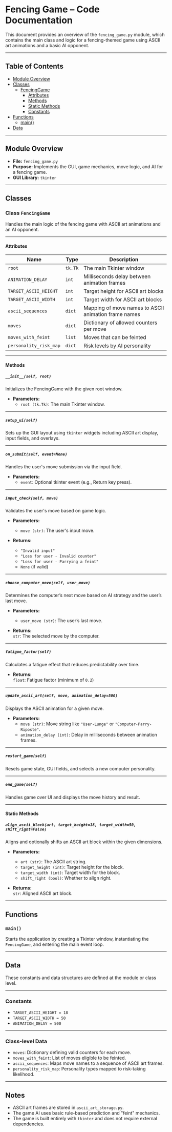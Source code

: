 # Fencing Game – Code Documentation

This document provides an overview of the `fencing_game.py` module, which contains the main class and logic for a fencing-themed game using ASCII art animations and a basic AI opponent.

---

## Table of Contents

- [Module Overview](#module-overview)
- [Classes](#classes)
  - [FencingGame](#class-fencinggame)
    - [Attributes](#attributes)
    - [Methods](#methods)
    - [Static Methods](#static-methods)
    - [Constants](#constants)
- [Functions](#functions)
  - [main()](#main)
- [Data](#data)

---

## Module Overview

- **File:** `fencing_game.py`
- **Purpose:** Implements the GUI, game mechanics, move logic, and AI for a fencing game.
- **GUI Library:** `tkinter`

---

## Classes

### Class `FencingGame`

Handles the main logic of the fencing game with ASCII art animations and an AI opponent.

---

#### Attributes

| Name                     | Type     | Description                                             |
|--------------------------|----------|---------------------------------------------------------|
| `root`                   | `tk.Tk`  | The main Tkinter window                                 |
| `ANIMATION_DELAY`        | `int`    | Milliseconds delay between animation frames             |
| `TARGET_ASCII_HEIGHT`    | `int`    | Target height for ASCII art blocks                      |
| `TARGET_ASCII_WIDTH`     | `int`    | Target width for ASCII art blocks                       |
| `ascii_sequences`        | `dict`   | Mapping of move names to ASCII animation frame names    |
| `moves`                  | `dict`   | Dictionary of allowed counters per move                 |
| `moves_with_feint`       | `list`   | Moves that can be feinted                               |
| `personality_risk_map`   | `dict`   | Risk levels by AI personality                           |

---

#### Methods

##### `__init__(self, root)`
Initializes the FencingGame with the given root window.

- **Parameters:**
  - `root (tk.Tk)`: The main Tkinter window.

---

##### `setup_ui(self)`
Sets up the GUI layout using `tkinter` widgets including ASCII art display, input fields, and overlays.

---

##### `on_submit(self, event=None)`
Handles the user's move submission via the input field.

- **Parameters:**
  - `event`: Optional tkinter event (e.g., Return key press).

---

##### `input_check(self, move)`
Validates the user's move based on game logic.

- **Parameters:**
  - `move (str)`: The user's input move.

- **Returns:**  
  - `"Invalid input"`  
  - `"Loss for user - Invalid counter"`  
  - `"Loss for user - Parrying a feint"`  
  - `None` (if valid)

---

##### `choose_computer_move(self, user_move)`
Determines the computer’s next move based on AI strategy and the user’s last move.

- **Parameters:**
  - `user_move (str)`: The user’s last move.

- **Returns:**  
  `str`: The selected move by the computer.

---

##### `fatigue_factor(self)`
Calculates a fatigue effect that reduces predictability over time.

- **Returns:**  
  `float`: Fatigue factor (minimum of `0.2`)

---

##### `update_ascii_art(self, move, animation_delay=500)`
Displays the ASCII animation for a given move.

- **Parameters:**
  - `move (str)`: Move string like `"User-Lunge"` or `"Computer-Parry-Riposte"`.
  - `animation_delay (int)`: Delay in milliseconds between animation frames.

---

##### `restart_game(self)`
Resets game state, GUI fields, and selects a new computer personality.

---

##### `end_game(self)`
Handles game over UI and displays the move history and result.

---

#### Static Methods

##### `align_ascii_block(art, target_height=18, target_width=50, shift_right=False)`
Aligns and optionally shifts an ASCII art block within the given dimensions.

- **Parameters:**
  - `art (str)`: The ASCII art string.
  - `target_height (int)`: Target height for the block.
  - `target_width (int)`: Target width for the block.
  - `shift_right (bool)`: Whether to align right.

- **Returns:**  
  `str`: Aligned ASCII art block.

---

## Functions

### `main()`

Starts the application by creating a Tkinter window, instantiating the `FencingGame`, and entering the main event loop.

---

## Data

These constants and data structures are defined at the module or class level.

---

### Constants

- `TARGET_ASCII_HEIGHT = 18`
- `TARGET_ASCII_WIDTH = 50`
- `ANIMATION_DELAY = 500`

---

### Class-level Data

- `moves`: Dictionary defining valid counters for each move.
- `moves_with_feint`: List of moves eligible to be feinted.
- `ascii_sequences`: Maps move names to a sequence of ASCII art frames.
- `personality_risk_map`: Personality types mapped to risk-taking likelihood.

---

## Notes

- ASCII art frames are stored in `ascii_art_storage.py`.
- The game AI uses basic rule-based prediction and "feint" mechanics.
- The game is built entirely with `tkinter` and does not require external dependencies.
